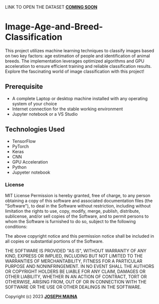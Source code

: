 LINK TO OPEN THE DATASET **[COMING SOON]()**

# Image-Age-and-Breed-Classification
This project utilizes machine learning techniques to classify images based on two key factors: age estimation of people and identification of animal breeds. The implementation leverages optimized algorithms and GPU acceleration to ensure efficient training and reliable classification results. Explore the fascinating world of image classification with this project!

## Prerequisite
* A complete Laptop or desktop machine installed with any operating system of your choice
* Internet connection for the stable working environment
* Jupyter notebook or a VS Studio
  


## Technologies Used
* TensorFlow
* PyTorch
* Keras
* CNN
* GPU Acceleration
* Python
* Jupyeter notebook


### License

MIT License
Permission is hereby granted, free of charge, to any person obtaining a copy
of this software and associated documentation files (the "Software"), to deal
in the Software without restriction, including without limitation the rights
to use, copy, modify, merge, publish, distribute, sublicense, and/or sell
copies of the Software, and to permit persons to whom the Software is
furnished to do so, subject to the following conditions:

The above copyright notice and this permission notice shall be included in all
copies or substantial portions of the Software.

THE SOFTWARE IS PROVIDED "AS IS", WITHOUT WARRANTY OF ANY KIND, EXPRESS OR
IMPLIED, INCLUDING BUT NOT LIMITED TO THE WARRANTIES OF MERCHANTABILITY,
FITNESS FOR A PARTICULAR PURPOSE AND NONINFRINGEMENT. IN NO EVENT SHALL THE
AUTHORS OR COPYRIGHT HOLDERS BE LIABLE FOR ANY CLAIM, DAMAGES OR OTHER
LIABILITY, WHETHER IN AN ACTION OF CONTRACT, TORT OR OTHERWISE, ARISING FROM,
OUT OF OR IN CONNECTION WITH THE SOFTWARE OR THE USE OR OTHER DEALINGS IN THE
SOFTWARE.<br>

Copyright (c) 2023 **[JOSEPH MAINA](https://github.com/JMDev2)**
